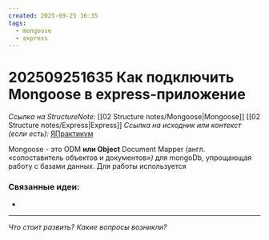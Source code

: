 ```yaml
---
created: 2025-09-25 16:35
tags:
  - mongoose
  - express
---
```

# 202509251635 Как подключить Mongoose в express-приложение

*Ссылка на StructureNote:* [[02 Structure notes/Mongoose|Mongoose]]  [[02 Structure notes/Express|Express]]
*Ссылка на исходник или контекст (если есть):* [ЯПрактикум](https://practicum.yandex.ru/learn/backend-nodejs/courses/16b47298-e20d-4fde-9619-1ab305039a00/sprints/564238/topics/a4928f0d-5f69-4053-bea3-fa90d3a2a89f/lessons/0bdd4558-b1fe-490c-a364-99a7f2328816/)

Mongoose - это ODM **или Object** Document Mapper (англ. «сопоставитель объектов и документов»_)_ для mongoDb, упрощающая работу с базами данных. Для работы используется 

### Связанные идеи:

* 
---

*Что стоит развить? Какие вопросы возникли?*
